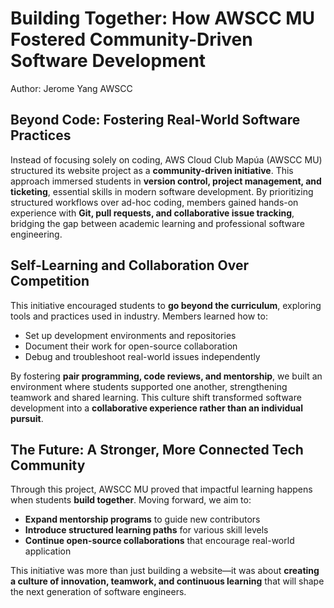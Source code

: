 # Building Together: How AWSCC MU Fostered Community-Driven Software Development
Author: Jerome Yang
AWSCC

## Beyond Code: Fostering Real-World Software Practices
Instead of focusing solely on coding, AWS Cloud Club Mapúa (AWSCC MU) structured its website project as a **community-driven initiative**. This approach immersed students in **version control, project management, and ticketing**, essential skills in modern software development. By prioritizing structured workflows over ad-hoc coding, members gained hands-on experience with **Git, pull requests, and collaborative issue tracking**, bridging the gap between academic learning and professional software engineering.

## Self-Learning and Collaboration Over Competition
This initiative encouraged students to **go beyond the curriculum**, exploring tools and practices used in industry. Members learned how to:
- Set up development environments and repositories
- Document their work for open-source collaboration
- Debug and troubleshoot real-world issues independently

By fostering **pair programming, code reviews, and mentorship**, we built an environment where students supported one another, strengthening teamwork and shared learning. This culture shift transformed software development into a **collaborative experience rather than an individual pursuit**.

## The Future: A Stronger, More Connected Tech Community
Through this project, AWSCC MU proved that impactful learning happens when students **build together**. Moving forward, we aim to:
- **Expand mentorship programs** to guide new contributors
- **Introduce structured learning paths** for various skill levels
- **Continue open-source collaborations** that encourage real-world application

This initiative was more than just building a website—it was about **creating a culture of innovation, teamwork, and continuous learning** that will shape the next generation of software engineers.
